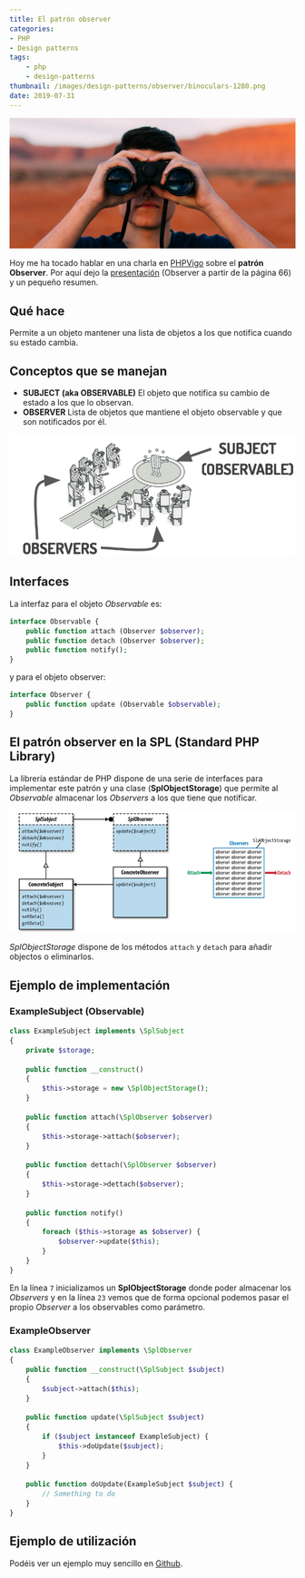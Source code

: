 ```yaml
---
title: El patrón observer
categories:
- PHP
- Design patterns
tags:
    - php
    - design-patterns
thumbnail: /images/design-patterns/observer/binoculars-1280.png
date: 2019-07-31
---
```


![](/images/design-patterns/observer/binoculars-1280.png)

Hoy me ha tocado hablar en una charla en [PHPVigo](https://phpvigo.com) sobre el **patrón Observer**.
Por aquí dejo la [presentación](https://docs.google.com/presentation/d/1fSPNsZ9zT_IybxFlZCyi93pw9A9NSEu41SGjWhp8cp8/edit?usp=sharing) (Observer a partir de la página 66) y un pequeño resumen.

<!-- more -->

## Qué hace

Permite a un objeto mantener una lista de objetos a los que notifica cuando su estado cambia.

## Conceptos que se manejan

- **SUBJECT (aka OBSERVABLE)** El objeto que notifica su cambio de estado a los que lo observan.
- **OBSERVER** Lista de objetos que mantiene el objeto observable y que son notificados por él.

![](/images/design-patterns/observer/observer-concepts.png)

## Interfaces

La interfaz para el objeto *Observable* es:
```php
interface Observable {
    public function attach (Observer $observer);
    public function detach (Observer $observer);
    public function notify();
}
```
y para el objeto observer:
```php
interface Observer {
    public function update (Observable $observable);
}
```

## El patrón observer en la SPL (Standard PHP Library)
La librería estándar de PHP dispone de una serie de interfaces para implementar este patrón y una clase (**SplObjectStorage**) que permite al *Observable* almacenar los *Observers* a los que tiene que notificar.

![](/images/design-patterns/observer/observer-spl.png)

*SplObjectStorage* dispone de los métodos `attach` y `detach` para añadir objectos o eliminarlos.

## Ejemplo de implementación

### ExampleSubject (Observable)

```php
class ExampleSubject implements \SplSubject
{
    private $storage;

    public function __construct()
    {
        $this->storage = new \SplObjectStorage();
    }
    
    public function attach(\SplObserver $observer)
    {
        $this->storage->attach($observer);
    }

    public function dettach(\SplObserver $observer)
    {
        $this->storage->dettach($observer);
    }
    
    public function notify()
    {
        foreach ($this->storage as $observer) {
            $observer->update($this);
        }
    }
}
```

En la línea `7` inicializamos un **SplObjectStorage** donde poder almacenar los *Observers* y
en la línea `23` vemos que de forma opcional podemos pasar el propio *Observer* a los observables como parámetro.

### ExampleObserver

```php
class ExampleObserver implements \SplObserver
{
    public function __construct(\SplSubject $subject)
    {
        $subject->attach($this);
    }

    public function update(\SplSubject $subject)
    {
        if ($subject instanceof ExampleSubject) {
            $this->doUpdate($subject);
        }
    }

    public function doUpdate(ExampleSubject $subject) {
        // Something to do
    }
}
```

## Ejemplo de utilización

Podéis ver un ejemplo muy sencillo en [Github](https://github.com/phpvigo/PHPVigo-31-Patrones-de-software-en-la-practica).
